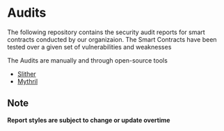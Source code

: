 # Audits

The following repository contains the security audit reports for smart contracts conducted by our organizaion. The Smart Contracts have been tested over a given set of vulnerabilities and weaknesses

The Audits are manually and through open-source tools
<ul>
  <li><a href="https://github.com/crytic/slither">Slither</a></li>
  <li><a href="https://github.com/ConsenSys/mythril">Mythril</a></li>
</ul>
  

## Note
<b>Report styles are subject to change or update overtime</b>
